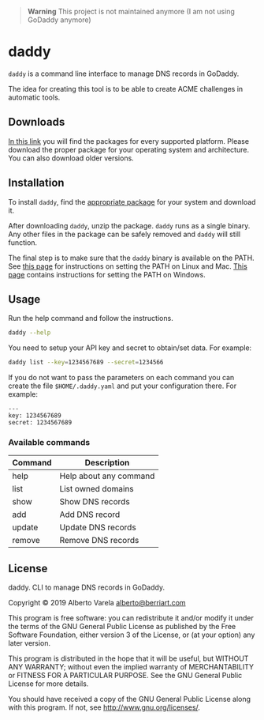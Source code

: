 > **Warning**
> This project is not maintained anymore (I am not using GoDaddy anymore)

# daddy

`daddy` is a command line interface to manage DNS records in GoDaddy.

The idea for creating this tool is to be able to create ACME challenges in automatic tools.

## Downloads

[In this link](https://github.com/artberri/daddy/releases) you will find the packages for every supported platform. Please download the proper package for your operating system and architecture. You can also download older versions.

## Installation

To install `daddy`, find the [appropriate package](https://github.com/artberri/daddy/releases)
for your system and download it.

After downloading `daddy`, unzip the package. `daddy` runs as a single binary. Any other files in the package can be safely removed and `daddy` will still function.

The final step is to make sure that the `daddy` binary is available on the PATH. See [this page](https://stackoverflow.com/questions/14637979/how-to-permanently-set-path-on-linux) for instructions on setting the PATH on Linux and Mac. [This page](https://stackoverflow.com/questions/1618280/where-can-i-set-path-to-make-exe-on-windows) contains instructions for setting the PATH on Windows.

## Usage

Run the help command and follow the instructions.

```bash
daddy --help
```

You need to setup your API key and secret to obtain/set data. For example:

```bash
daddy list --key=1234567689 --secret=1234566
```

If you do not want to pass the parameters on each command you can create
the file `$HOME/.daddy.yaml` and put your configuration there. For example:

```taml
---
key: 1234567689
secret: 1234567689
```

### Available commands

| Command | Description            |
|---------|------------------------|
| help    | Help about any command |
| list    | List owned domains     |
| show    | Show DNS records       |
| add     | Add DNS record         |
| update  | Update DNS records     |
| remove  | Remove DNS records     |

## License

daddy. CLI to manage DNS records in GoDaddy.

Copyright © 2019 Alberto Varela <alberto@berriart.com>

This program is free software: you can redistribute it and/or modify
it under the terms of the GNU General Public License as published by
the Free Software Foundation, either version 3 of the License, or
(at your option) any later version.

This program is distributed in the hope that it will be useful,
but WITHOUT ANY WARRANTY; without even the implied warranty of
MERCHANTABILITY or FITNESS FOR A PARTICULAR PURPOSE.  See the
GNU General Public License for more details.

You should have received a copy of the GNU General Public License
along with this program. If not, see <http://www.gnu.org/licenses/>.
